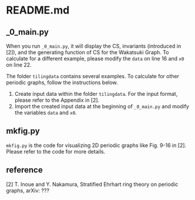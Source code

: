 # README.md

## _0_main.py

When you run `_0_main.py`, it will display the CS, invariants (introduced in [2]), and the generating function of CS for the Wakatsuki Graph.
To calculate for a different example, please modify the `data` on line 16 and `x0` on line 22.

The folder `tilingdata` contains several examples. To calculate for other periodic graphs, follow the instructions below.

1. Create input data within the folder `tilingdata`. For the input format, please refer to the Appendix in [2].
1. Import the created input data at the beginning of `_0_main.py` and modify the variables `data` and `x0`.

## mkfig.py

`mkfig.py` is the code for visualizing 2D periodic graphs like Fig. 9-16 in [2]. Please refer to the code for more details.

## reference

[2] T. Inoue and Y. Nakamura, Stratified Ehrhart ring theory on periodic graphs, arXiv: ???

